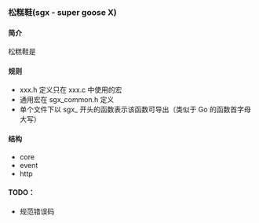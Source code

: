 ### 松糕鞋(sgx - super goose X)

#### 简介
松糕鞋是

#### 规则
- xxx.h 定义只在 xxx.c 中使用的宏
- 通用宏在 sgx_common.h 定义
- 单个文件下以 sgx_ 开头的函数表示该函数可导出（类似于 Go 的函数首字母大写）

#### 结构
- core
- event
- http

#### TODO：
- 规范错误码